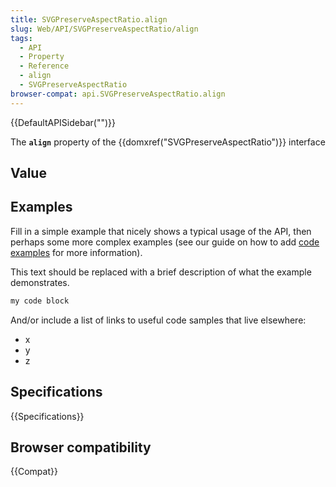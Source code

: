 ```yaml
---
title: SVGPreserveAspectRatio.align
slug: Web/API/SVGPreserveAspectRatio/align
tags:
  - API
  - Property
  - Reference
  - align
  - SVGPreserveAspectRatio
browser-compat: api.SVGPreserveAspectRatio.align
---
```

{{DefaultAPISidebar("")}}

The **`align`** property of the {{domxref("SVGPreserveAspectRatio")}} interface 

## Value



## Examples

Fill in a simple example that nicely shows a typical usage of the API, then perhaps some more complex examples (see our guide on how to add [code examples](/en-US/docs/MDN/Contribute/Structures/Code_examples) for more information).

This text should be replaced with a brief description of what the example demonstrates.

```js
my code block
```

And/or include a list of links to useful code samples that live elsewhere:

*   x
*   y
*   z

## Specifications

{{Specifications}}

## Browser compatibility

{{Compat}}


